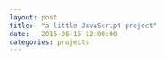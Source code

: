 ```yaml
---
layout: post
title:  "a little JavaScript project"
date:   2015-06-15 12:00:00
categories: projects
---
```




